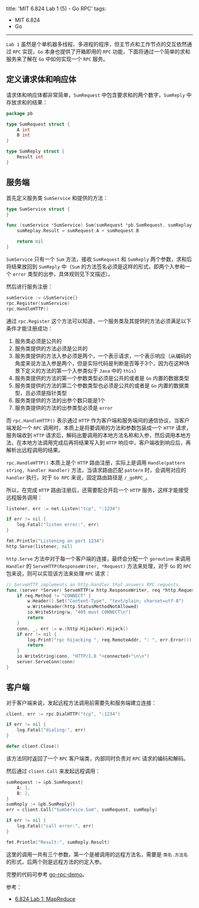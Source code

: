 title: 'MIT 6.824 Lab 1 (5) - Go RPC'
tags:
- MIT 6.824
- Go
---

`Lab 1` 虽然是个单机器多线程、多进程的程序，但主节点和工作节点的交互依然通过 `RPC` 实现，`Go` 本身也提供了开箱即用的 `RPC` 功能，下面将通过一个简单的求和服务来了解在 `Go` 中如何实现一个 `RPC` 服务。

## 定义请求体和响应体
请求体和响应体都非常简单，`SumRequest` 中包含要求和的两个数字，`SumReply` 中存放求和的结果：

```go
package pb

type SumRequest struct {
	A int
	B int
}

type SumReply struct {
	Result int
}
```

## 服务端
首先定义服务类 `SumService` 和提供的方法：

```go
type SumService struct {
}

func (sumService *SumService) Sum(sumRequest *pb.SumRequest, sumReplay *pb.SumReply) error {
	sumReplay.Result = sumRequest.A + sumRequest.B

	return nil
}
```

`SumService` 只有一个 `Sum` 方法，接收 `SumRequest` 和 `SumReply` 两个参数，求和后将结果放回到 `SumReply` 中（`Sum` 的方法签名必须是这样的形式，即两个入参和一个 `error` 类型的出参，具体规则见下文描述）。

然后进行服务注册：

```go
sumService := &SumService{}
rpc.Register(sumService)
rpc.HandleHTTP()
```

通过 `rpc.Register` 这个方法可以知道，一个服务类及其提供的方法必须满足以下条件才能注册成功：

1. 服务类必须是公共的
2. 服务类提供的方法必须是公共的
3. 服务类提供的方法入参必须是两个，一个表示请求，一个表示响应（从编码的角度来说方法入参是两个，但是实际代码是判断是否等于3个，因为在这种场景下定义的方法的第一个入参类似于 `Java` 中的 `this`）
4. 服务类提供的方法的第一个参数类型必须是公共的或者是 `Go` 内置的数据类型
5. 服务类提供的方法的第二个参数类型也必须是公共的或者是 `Go` 内置的数据类型，且必须是指针类型
6. 服务类提供的方法的出参个数只能是1个
7. 服务类提供的方法的出参类型必须是 `error`

而 `rpc.HandleHTTP()` 表示通过 `HTTP` 作为客户端和服务端间的通信协议，当客户端发起一个 `RPC` 调用时，本质上是将要调用的方法和参数包装成一个 `HTTP` 请求，服务端收到 `HTTP` 请求后，解码出要调用的本地方法名称和入参，然后调用本地方法，在本地方法调用完成后再将结果写入到 `HTTP` 响应中，客户端收到响应后，再解析出远程调用的结果。

`rpc.HandleHTTP()` 本质上是个 `HTTP` 路由注册，实际上是调用 `Handle(pattern string, handler Handler)` 方法，当请求路由匹配 `pattern` 时，会调用对应的 `handler` 执行，对于 `Go RPC` 来说，固定路由路径是 `/_goRPC_`。

所以，在完成 `HTTP` 路由注册后，还需要配合开启一个 `HTTP` 服务，这样才能接受远程服务调用：

```go
listener, err := net.Listen("tcp", ":1234")

if err != nil {
	log.Fatal("listen error:", err)
}

fmt.Println("Listening on port 1234")
http.Serve(listener, nil)
```

`http.Serve` 方法中对于每一个客户端的连接，最终会分配一个 `goroutine` 来调用 `Handler` 的 `ServeHTTP(ResponseWriter, *Request)` 方法来处理，对于 `Go` 的 `RPC` 包来说，则可以实现该方法来处理 `RPC` 请求：

```go
// ServeHTTP implements an http.Handler that answers RPC requests.
func (server *Server) ServeHTTP(w http.ResponseWriter, req *http.Request) {
	if req.Method != "CONNECT" {
		w.Header().Set("Content-Type", "text/plain; charset=utf-8")
		w.WriteHeader(http.StatusMethodNotAllowed)
		io.WriteString(w, "405 must CONNECT\n")
		return
	}
	conn, _, err := w.(http.Hijacker).Hijack()
	if err != nil {
		log.Print("rpc hijacking ", req.RemoteAddr, ": ", err.Error())
		return
	}
	io.WriteString(conn, "HTTP/1.0 "+connected+"\n\n")
	server.ServeConn(conn)
}
```

## 客户端
对于客户端来说，发起远程方法调用前需要先和服务端建立连接：

```go
client, err := rpc.DialHTTP("tcp", ":1234")

if err != nil {
	log.Fatal("dialing:", err)
}

defer client.Close()
```

该方法同时返回了一个 `RPC` 客户端类，内部同时负责对 `RPC` 请求的编码和解码。

然后通过 `client.Call` 来发起远程调用：

```go
sumRequest := &pb.SumRequest{
	A: 1,
	B: 2,
}
sumReply := &pb.SumReply{}
err = client.Call("SumService.Sum", sumRequest, sumReply)

if err != nil {
	log.Fatal("call error:", err)
}

fmt.Println("Result:", sumReply.Result)
```

这里的调用一共有三个参数，第一个是被调用的远程方法名，需要是 `类名.方法名` 的形式，后两个则是远程方法的约定入参。

完整的代码可参考 [go-rpc-demo](https://github.com/Frederick-S/go-rpc-demo)。

参考：

* [6.824 Lab 1: MapReduce](https://pdos.csail.mit.edu/6.824/labs/lab-mr.html)